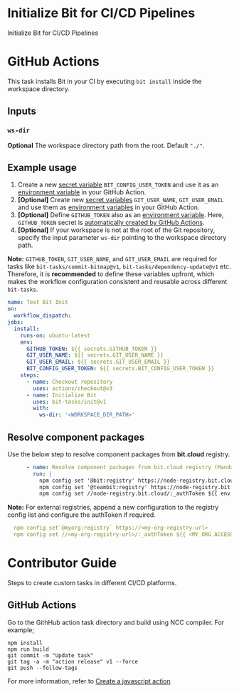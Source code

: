 # Initialize Bit for CI/CD Pipelines
Initialize Bit for CI/CD Pipelines

# GitHub Actions

This task installs Bit in your CI by executing `bit install` inside the workspace directory.

## Inputs

### `ws-dir`

**Optional** The workspace directory path from the root. Default `"./"`.

## Example usage

1. Create a new [secret variable](https://docs.github.com/en/actions/security-guides/encrypted-secrets) `BIT_CONFIG_USER_TOKEN` and use it as an [environment variable](https://docs.github.com/en/actions/learn-github-actions/variables) in your GitHub Action.
2. **[Optional]** Create new [secret variables](https://docs.github.com/en/actions/security-guides/encrypted-secrets) `GIT_USER_NAME`, `GIT_USER_EMAIL` and use them as [environment variables](https://docs.github.com/en/actions/learn-github-actions/variables) in your GitHub Action.
3. **[Optional]** Define `GITHUB_TOKEN` also as an [environment variable](https://docs.github.com/en/actions/learn-github-actions/variables). Here, `GITHUB_TOKEN` secret is [automatically created by GitHub Actions](https://docs.github.com/en/actions/security-guides/automatic-token-authentication).
4. **[Optional]** If your workspace is not at the root of the Git repository, specify the input parameter `ws-dir` pointing to the workspace directory path.

**Note:** `GITHUB_TOKEN`, `GIT_USER_NAME`, and `GIT_USER_EMAIL` are required for tasks like `bit-tasks/commit-bitmap@v1`, `bit-tasks/dependency-update@v1` etc. Therefore, it is **recommended** to define these variables upfront, which makes the workflow configuration consistent and reusable across different `bit-tasks`.

```yaml
name: Test Bit Init
on:
  workflow_dispatch:
jobs:
  install:
    runs-on: ubuntu-latest
    env:
      GITHUB_TOKEN: ${{ secrets.GITHUB_TOKEN }}
      GIT_USER_NAME: ${{ secrets.GIT_USER_NAME }}
      GIT_USER_EMAIL: ${{ secrets.GIT_USER_EMAIL }}
      BIT_CONFIG_USER_TOKEN: ${{ secrets.BIT_CONFIG_USER_TOKEN }}
    steps:
      - name: Checkout repository
        uses: actions/checkout@v3
      - name: Initialize Bit
        uses: bit-tasks/init@v1
        with:
          ws-dir: '<WORKSPACE_DIR_PATH>'
```

## Resolve component packages 

Use the below step to resolve component packages from **bit.cloud** registry.
```yaml
      - name: Resolve component packages from bit.cloud registry (Mandatory for component installation using package managers other than Bit)
        run: |
          npm config set '@bit:registry' https://node-registry.bit.cloud
          npm config set '@teambit:registry' https://node-registry.bit.cloud
          npm config set //node-registry.bit.cloud/:_authToken ${{ env.BIT_CONFIG_USER_TOKEN }}
```

**Note:** For external registries, append a new configuration to the registry config list and configure the authToken if required.

```yaml
  npm config set`@myorg:registry` https://<my-org-registry-url>
  npm config set //<my-org-registry-url>/:_authToken ${{ <MY ORG ACCESS TOKEN> }}
```

# Contributor Guide

Steps to create custom tasks in different CI/CD platforms.

## GitHub Actions

Go to the GithHub action task directory and build using NCC compiler. For example;

```
npm install
npm run build
git commit -m "Update task"
git tag -a -m "action release" v1 --force
git push --follow-tags
```

For more information, refer to [Create a javascript action](https://docs.github.com/en/actions/creating-actions/creating-a-javascript-action)
